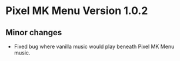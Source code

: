 # Pixel MK Menu Version 1.0.2

## Minor changes

- Fixed bug where vanilla music would play beneath Pixel MK Menu music.
